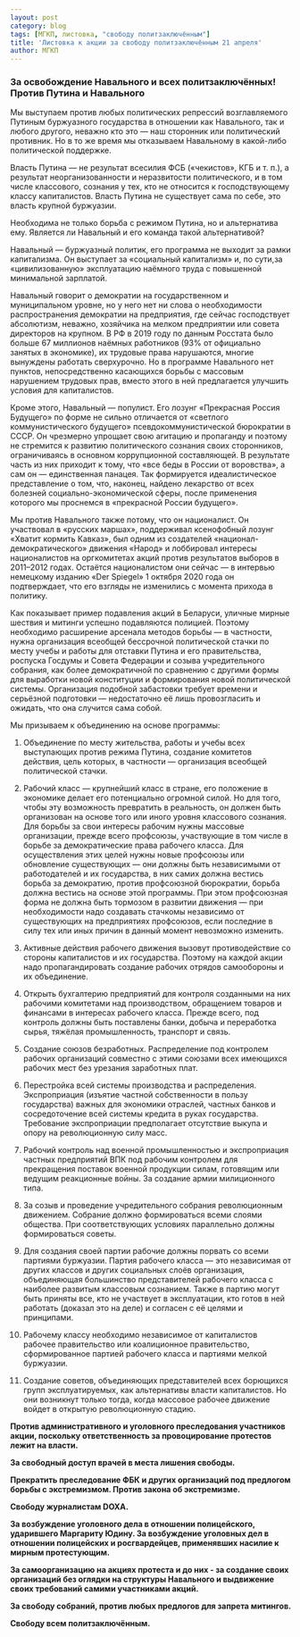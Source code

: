 ```yaml
---
layout: post
category: blog
tags: [МГКП, листовка, "свободу политзаключённым"]
title: 'Листовка к акции за свободу политзаключённым 21 апреля'
author: МГКП
---
```


### За освобождение Навального и всех политзаключённых! Против Путина и Навального

Мы выступаем против любых политических репрессий возглавляемого Путиным буржуазного государства в отношении как Навального, так и любого другого, неважно кто это — наш сторонник или политический противник. Но в то же время мы отказываем Навальному в какой-либо политической поддержке.

Власть Путина — не результат всесилия ФСБ («чекистов», КГБ и т. п.), а результат неорганизованности и неразвитости политического, и в том числе классового, сознания у тех, кто не относится к господствующему классу капиталистов. Власть Путина не существует сама по себе, это власть крупной буржуазии.

Необходима не только борьба с режимом Путина, но и альтернатива ему. Является ли Навальный и его команда такой альтернативой?

Навальный — буржуазный политик, его программа не выходит за рамки капитализма. Он выступает за «социальный капитализм» и, по сути,за «цивилизованную» эксплуатацию наёмного труда с повышенной минимальной зарплатой.

Навальный говорит о демократии на государственном и муниципальном уровне, но у него нет ни слова о необходимости распространения демократии на предприятия, где сейчас господствует абсолютизм, неважно, хозяйчика на мелком предприятии или совета директоров на крупном. В РФ в 2019 году по данным Росстата было больше 67 миллионов наёмных работников (93% от официально занятых в экономике), их трудовые права нарушаются, многие вынуждены работать сверхурочно. Но в программе Навального нет пунктов, непосредственно касающихся борьбы с массовым нарушением трудовых прав, вместо этого в ней предлагается улучшить условия для капиталистов.

Кроме этого, Навальный — популист. Его лозунг «Прекрасная Россия Будущего» по форме не сильно отличается от «светлого коммунистического будущего» псевдокоммунистической бюрократии в СССР. Он чрезмерно упрощает свою агитацию и пропаганду и поэтому не стремится к развитию политического сознания своих сторонников, ограничиваясь в основном коррупционной составляющей. В результате часть из них приходит к тому, что «все беды в России от воровства», а сам он — единственная панацея. Так формируется идеалистическое представление о том, что, наконец, найдено лекарство от всех болезней социально-экономической сферы, после применения которого мы проснемся в «прекрасной России будущего».

Мы против Навального также потому, что он националист. Он участвовал в «русских маршах», поддерживал ксенофобный лозунг «Хватит кормить Кавказ», был одним из создателей «национал-демократического» движения «Народ» и лоббировал интересы националистов на оргкомитетах акций против результатов выборов в 2011–2012 годах. Остаётся националистом они сейчас — в интервью немецкому изданию «Der Spiegel» 1 октября 2020 года он подтверждает, что его взгляды не изменились с момента прихода в политику.

Как показывает пример подавления акций в Беларуси, уличные мирные шествия и митинги успешно подавляются полицией. Поэтому необходимо расширение арсенала методов борьбы — в частности, нужна организация всеобщей бессрочной политической стачки по месту учебы и работы для отставки Путина и его правительства, роспуска Госдумы и Совета Федерации и созыва учредительного собрания, как более демократичной по сравнению с другими формы для выработки новой конституции и формирования новой политической системы. Организация подобной забастовки требует времени и серьёзной подготовки — недостаточно её лишь провозгласить и ожидать, что она случится сама собой.

Мы призываем к объединению на основе программы:

1. Объединение по месту жительства, работы и учебы всех выступающих против режима Путина, создание комитетов действия, цель которых, в частности — организация всеобщей политической стачки.

2. Рабочий класс — крупнейший класс в стране, его положение в экономике делает его потенциально огромной силой. Но для того, чтобы эту возможность превратить в реальность, он должен быть организован на основе того или иного уровня классового сознания. Для борьбы за свои интересы рабочим нужны массовые организации, прежде всего профсоюзы, участвующие в том числе в борьбе за демократические права рабочего класса. Для осуществления этих целей нужны новые профсоюзы или обновление существующих — они должны быть независимыми от работодателей и их государства, в них самих должна вестись борьба за демократию, против профсоюзной бюрократии, борьба должна вестись на основе этой программы. При этом профсоюзная форма не должна быть тормозом в развитии движения — при необходимости надо создавать стачкомы независимо от существующих на предприятиях профсоюзов, если последние в силу тех или иных причин в данный момент невозможно изменить.

3. Активные действия рабочего движения вызовут противодействие со стороны капиталистов и их государства. Поэтому на каждой акции надо пропагандировать создание рабочих отрядов самообороны и их объединение.

4. Открыть бухгалтерию предприятий для контроля созданными на них рабочими комитетами над производством, обращением товаров и финансами в интересах рабочего класса. Прежде всего, под контроль должны быть поставлены банки, добыча и переработка сырья, тяжёлая промышленность, транспорт и связь.

5. Создание союзов безработных. Распределение под контролем рабочих организаций совместно с этими союзами всех имеющихся рабочих мест без урезания заработных плат.

6. Перестройка всей системы производства и распределения. Экспроприация (изъятие частной собственности в пользу государства) важных для экономики отраслей, частных банков и сосредоточение всей системы кредита в руках государства. Требование экспроприации предполагает отсутствие выкупа и опору на революционную силу масс.

7. Рабочий контроль над военной промышленностью и экспроприация частных предприятий ВПК под рабочим контролем для прекращения поставок военной продукции силам, готовящим или ведущим реакционные войны. За создание армии милиционного типа.

8. За созыв и проведение учредительного собрания революционным движением. Собрание должно формироваться всеми слоями общества. При соответствующих условиях параллельно должны формироваться советы.

9. Для создания своей партии рабочие должны порвать со всеми партиями буржуазии. Партия рабочего класса — это независимая от других классов и других социальных слоёв организация, объединяющая большинство представителей рабочего класса с наиболее развитым классовым сознанием. Также в партию могут быть приняты все, кто не участвует в эксплуатации, кто готов в ней работать (доказал это на деле) и согласен с её целями и принципами.

10. Рабочему классу необходимо независимое от капиталистов рабочее правительство или коалиционное правительство, сформированное партией рабочего класса и партиями мелкой буржуазии.

11. Создание советов, объединяющих представителей всех борющихся групп эксплуатируемых, как альтернативы власти капиталистов. Но они возникнут только тогда, когда массовое рабочее движение войдет в открытую революционную стадию.

**Против административного и уголовного преследования участников акции, поскольку ответственность за провоцирование протестов лежит на власти.**

**За свободный доступ врачей в места лишения свободы.**

**Прекратить преследование ФБК и других организаций под предлогом борьбы с экстремизмом. Против закона об экстремизме.**

**Свободу журналистам DOXA.**

**За возбуждение уголовного дела в отношении полицейского, ударившего Маргариту Юдину. За возбуждение уголовных дел в отношении полицейских и росгвардейцев, применявших насилие к мирным протестующим.**

**За самоорганизацию на акциях протеста и до них - за создание своих организаций без оглядки на структуры Навального и выдвижение своих требований самими участниками акций.**

**За свободу собраний, против любых предлогов для запрета митингов.**

**Свободу всем политзаключённым.**